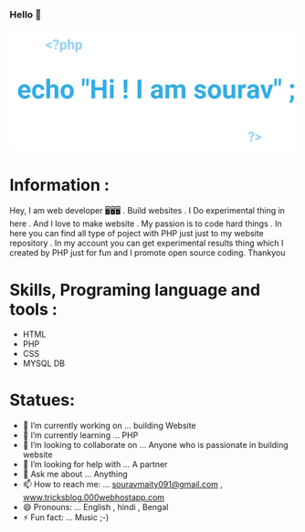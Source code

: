 ### Hello 👋
![Test Image 1](20201004_143458.png)
# Information : 

Hey, I am web developer 🖥️🖥️🖥️ . Build websites . I Do experimental thing in here . And I love to make website . My passion is to code hard things . In here you can find all type of poject with PHP just just to my website repository . In my account you can get experimental results thing which I created by PHP just for fun and I promote open source coding. Thankyou

# Skills, Programing language and tools :

+ HTML
+ PHP
+ CSS
+ MYSQL DB

# Statues:

- 🔭 I’m currently working on ... building Website
- 🌱 I’m currently learning ... PHP
- 👯 I’m looking to collaborate on ... Anyone who is passionate in building website
- 🤔 I’m looking for help with ... A partner
- 💬 Ask me about ... Anything
- 📫 How to reach me: ... souravmaity091@gmail.com , www.tricksblog.000webhostapp.com
- 😄 Pronouns: ... English , hindi , Bengal
- ⚡ Fun fact: ... Music
 ;-)
